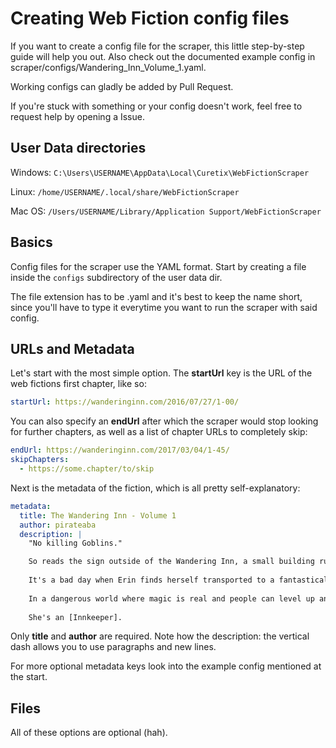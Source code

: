 # Creating Web Fiction config files

If you want to create a config file for the scraper, this little step-by-step guide will help you out.
Also check out the documented example config in scraper/configs/Wandering_Inn_Volume_1.yaml.

Working configs can gladly be added by Pull Request.

If you're stuck with something or your config doesn't work, feel free to request help by opening a Issue.

## User Data directories

Windows: `C:\Users\USERNAME\AppData\Local\Curetix\WebFictionScraper`

Linux: `/home/USERNAME/.local/share/WebFictionScraper`

Mac OS: `/Users/USERNAME/Library/Application Support/WebFictionScraper`

## Basics

Config files for the scraper use the YAML format. Start by creating a file inside the `configs` subdirectory of the user data dir.

The file extension has to be .yaml and it's best to keep the name short,
since you'll have to type it everytime you want to run the scraper with said config.

## URLs and Metadata

Let's start with the most simple option. The **startUrl** key is the URL of the web fictions first chapter, like so:

```yaml
startUrl: https://wanderinginn.com/2016/07/27/1-00/
```

You can also specify an **endUrl** after which the scraper would stop looking for further chapters, as well as a list of chapter URLs to completely skip:

```yaml
endUrl: https://wanderinginn.com/2017/03/04/1-45/
skipChapters:
  - https://some.chapter/to/skip
```

Next is the metadata of the fiction, which is all pretty self-explanatory:

```yaml
metadata:
  title: The Wandering Inn - Volume 1
  author: pirateaba
  description: |
    "No killing Goblins."

    So reads the sign outside of the Wandering Inn, a small building run by a young woman named Erin Solstice. She serves pasta with sausage, blue fruit juice, and dead acid flies on request. And she comes from another world. Ours.
    
    It's a bad day when Erin finds herself transported to a fantastical world and nearly gets eaten by a dragon. She doesn't belong in a place where monster attacks are a fact of life, and where humans are one species among many. But she must adapt to her new life. Or die.
    
    In a dangerous world where magic is real and people can level up and gain classes, Erin Solstice must battle somewhat evil Goblins, deadly Rock Crabs, and hungry [Necromancers]. She is no [Warrior], no [Mage]. Erin Solstice runs an inn.
    
    She's an [Innkeeper].
```

Only **title** and **author** are required. Note how the description: the vertical dash allows you to use paragraphs and new lines.

For more optional metadata keys look into the example config mentioned at the start.

## Files

All of these options are optional (hah).